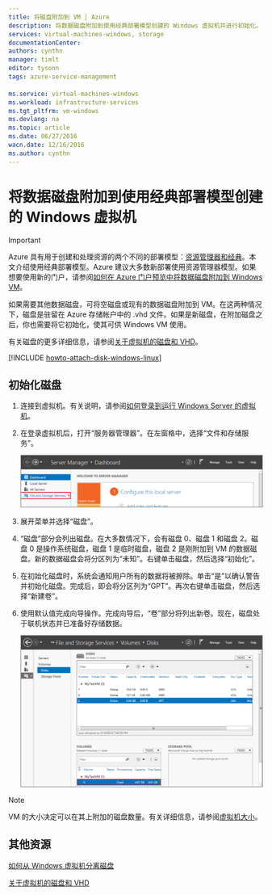 ```yaml
---
title: 将磁盘附加到 VM | Azure
description: 将数据磁盘附加到使用经典部署模型创建的 Windows 虚拟机并进行初始化。
services: virtual-machines-windows, storage
documentationCenter: 
authors: cynthn
manager: timlt
editor: tysonn
tags: azure-service-management

ms.service: virtual-machines-windows
ms.workload: infrastructure-services
ms.tgt_pltfrm: vm-windows
ms.devlang: na
ms.topic: article
ms.date: 06/27/2016
wacn.date: 12/16/2016
ms.author: cynthn
---
```


# 将数据磁盘附加到使用经典部署模型创建的 Windows 虚拟机

> [!IMPORTANT]
> Azure 具有用于创建和处理资源的两个不同的部署模型：[资源管理器和经典](../azure-resource-manager/resource-manager-deployment-model.md)。本文介绍使用经典部署模型。Azure 建议大多数新部署使用资源管理器模型。如果想要使用新的门户，请参阅[如何在 Azure 门户预览中将数据磁盘附加到 Windows VM](./virtual-machines-windows-attach-disk-portal.md)。

如果需要其他数据磁盘，可将空磁盘或现有的数据磁盘附加到 VM。在这两种情况下，磁盘是驻留在 Azure 存储帐户中的 .vhd 文件。如果是新磁盘，在附加磁盘之后，你也需要将它初始化，使其可供 Windows VM 使用。

有关磁盘的更多详细信息，请参阅[关于虚拟机的磁盘和 VHD](./virtual-machines-windows-about-disks-vhds.md)。

[!INCLUDE [howto-attach-disk-windows-linux](../../includes/howto-attach-disk-windows-linux.md)]

## <a id="initializeinWS"></a> 初始化磁盘

1. 连接到虚拟机。有关说明，请参阅[如何登录到运行 Windows Server 的虚拟机][logon]。

2. 在登录虚拟机后，打开“服务器管理器”。在左窗格中，选择“文件和存储服务”。

    ![打开服务器管理器](./media/virtual-machines-windows-classic-attach-disk/fileandstorageservices.png)

3. 展开菜单并选择“磁盘”。

4. “磁盘”部分会列出磁盘。在大多数情况下，会有磁盘 0、磁盘 1 和磁盘 2。磁盘 0 是操作系统磁盘，磁盘 1 是临时磁盘，磁盘 2 是刚附加到 VM 的数据磁盘。新的数据磁盘会将分区列为“未知”。右键单击磁盘，然后选择“初始化”。

5. 在初始化磁盘时，系统会通知用户所有的数据将被擦除。单击“是”以确认警告并初始化磁盘。完成后，即会将分区列为“GPT”。再次右键单击磁盘，然后选择“新建卷”。

6. 使用默认值完成向导操作。完成向导后，“卷”部分将列出新卷。现在，磁盘处于联机状态并已准备好存储数据。

    ![已成功初始化卷](./media/virtual-machines-windows-classic-attach-disk/newvolumecreated.png)

> [!NOTE]
> VM 的大小决定可以在其上附加的磁盘数量。有关详细信息，请参阅[虚拟机大小](./virtual-machines-windows-sizes.md)。

## 其他资源

[如何从 Windows 虚拟机分离磁盘](./virtual-machines-windows-classic-detach-disk.md)

[关于虚拟机的磁盘和 VHD](./virtual-machines-windows-about-disks-vhds.md)

[logon]: ./virtual-machines-windows-classic-connect-logon.md

<!---HONumber=Mooncake_Quality_Review_1202_2016-->